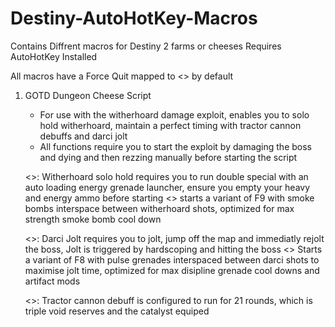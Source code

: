 # Destiny-AutoHotKey-Macros

Contains Diffrent macros for Destiny 2 farms or cheeses
Requires AutoHotKey Installed

All macros have a Force Quit mapped to <<HOME>> by default

1) GOTD Dungeon Cheese Script
   - For use with the witherhoard damage exploit, enables you to solo hold witherhoard, maintain a perfect timing with tractor cannon debuffs and darci jolt
   - All functions require you to start the exploit by damaging the boss and dying and then rezzing manually before starting the script
   
   <<F9>>: Witherhoard solo hold requires you to run double special with an auto loading energy grenade launcher, ensure you empty your heavy and energy ammo before starting
       <<F10>> starts a variant of F9 with smoke bombs interspace between witherhoard shots, optimized for max strength smoke bomb cool down
   
   <<F8>>: Darci Jolt requires you to jolt, jump off the map and immediatly rejolt the boss, Jolt is triggered by hardscoping and hitting the boss
      <<F7>> Starts a variant of F8 with pulse grenades interspaced between darci shots to maximise jolt time, optimized for max disipline grenade cool downs and artifact mods
   
   <<F5>>: Tractor cannon debuff is configured to run for 21 rounds, which is triple void reserves and the catalyst equiped
